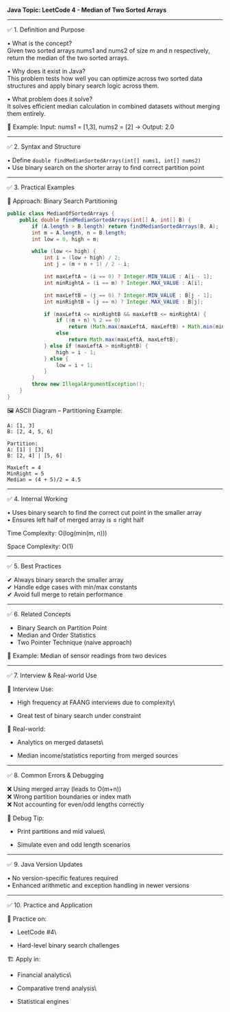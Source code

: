 **Java Topic: LeetCode 4 - Median of Two Sorted Arrays**

---

✅ 1. Definition and Purpose

• What is the concept?\
Given two sorted arrays nums1 and nums2 of size m and n respectively, return the median of the two sorted arrays.

• Why does it exist in Java?\
This problem tests how well you can optimize across two sorted data structures and apply binary search logic across them.

• What problem does it solve?\
It solves efficient median calculation in combined datasets without merging them entirely.

🧠 Example: Input: nums1 = [1,3], nums2 = [2] → Output: 2.0

---

✅ 2. Syntax and Structure

• Define `double findMedianSortedArrays(int[] nums1, int[] nums2)`\
• Use binary search on the shorter array to find correct partition point

---

✅ 3. Practical Examples

🔹 Approach: Binary Search Partitioning

```java
public class MedianOfSortedArrays {
    public double findMedianSortedArrays(int[] A, int[] B) {
        if (A.length > B.length) return findMedianSortedArrays(B, A);
        int m = A.length, n = B.length;
        int low = 0, high = m;

        while (low <= high) {
            int i = (low + high) / 2;
            int j = (m + n + 1) / 2 - i;

            int maxLeftA = (i == 0) ? Integer.MIN_VALUE : A[i - 1];
            int minRightA = (i == m) ? Integer.MAX_VALUE : A[i];

            int maxLeftB = (j == 0) ? Integer.MIN_VALUE : B[j - 1];
            int minRightB = (j == n) ? Integer.MAX_VALUE : B[j];

            if (maxLeftA <= minRightB && maxLeftB <= minRightA) {
                if ((m + n) % 2 == 0)
                    return (Math.max(maxLeftA, maxLeftB) + Math.min(minRightA, minRightB)) / 2.0;
                else
                    return Math.max(maxLeftA, maxLeftB);
            } else if (maxLeftA > minRightB) {
                high = i - 1;
            } else {
                low = i + 1;
            }
        }
        throw new IllegalArgumentException();
    }
}
```

🖼️ ASCII Diagram – Partitioning Example:

```
A: [1, 3]
B: [2, 4, 5, 6]

Partition:
A: [1] | [3]
B: [2, 4] | [5, 6]

MaxLeft = 4
MinRight = 5
Median = (4 + 5)/2 = 4.5
```

---

✅ 4. Internal Working

• Uses binary search to find the correct cut point in the smaller array\
• Ensures left half of merged array is ≤ right half

Time Complexity: O(log(min(m, n)))

Space Complexity: O(1)

---

✅ 5. Best Practices

✔ Always binary search the smaller array\
✔ Handle edge cases with min/max constants\
✔ Avoid full merge to retain performance

---

✅ 6. Related Concepts

- Binary Search on Partition Point
- Median and Order Statistics
- Two Pointer Technique (naive approach)

🧠 Example: Median of sensor readings from two devices

---

✅ 7. Interview & Real-world Use

🧠 Interview Use:

- High frequency at FAANG interviews due to complexity\


- Great test of binary search under constraint

🏢 Real-world:

- Analytics on merged datasets\


- Median income/statistics reporting from merged sources

---

✅ 8. Common Errors & Debugging

❌ Using merged array (leads to O(m+n))\
❌ Wrong partition boundaries or index math\
❌ Not accounting for even/odd lengths correctly

🧪 Debug Tip:

- Print partitions and mid values\


- Simulate even and odd length scenarios

---

✅ 9. Java Version Updates

• No version-specific features required\
• Enhanced arithmetic and exception handling in newer versions

---

✅ 10. Practice and Application

📝 Practice on:

- LeetCode #4\


- Hard-level binary search challenges

🏗 Apply in:

- Financial analytics\


- Comparative trend analysis\


- Statistical engines

